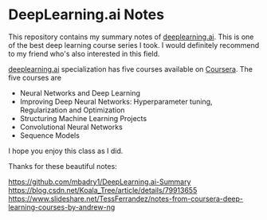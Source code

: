 # DeepLearning.ai Notes

This repository contains my summary notes of [deeplearning.ai](https://www.deeplearning.ai/). This is one of the best deep learning course series I took. I would definitely recommend to my friend who's also interested in this field. 

[deeplearning.ai](https://www.deeplearning.ai/) specialization has five courses available on [Coursera](https://www.coursera.org/specializations/deep-learning). The five courses are 

* Neural Networks and Deep Learning
* Improving Deep Neural Networks: Hyperparameter tuning, Regularization and Optimization
* Structuring Machine Learning Projects
* Convolutional Neural Networks
* Sequence Models

I hope you enjoy this class as I did.

Thanks for these beautiful notes:

https://github.com/mbadry1/DeepLearning.ai-Summary
https://blog.csdn.net/Koala_Tree/article/details/79913655
https://www.slideshare.net/TessFerrandez/notes-from-coursera-deep-learning-courses-by-andrew-ng

